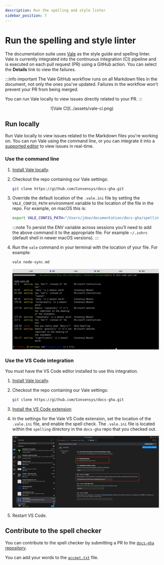 ```yaml
---
description: Run the spelling and style linter
sidebar_position: 7
---
```


# Run the spelling and style linter

The documentation suite uses [Vale](https://vale.sh/) as the style guide and spelling linter.
Vale is currently integrated into the continuous integration (CI) pipeline and is executed on each
pull request (PR) using a GitHub action. You can select the **Details** link to view the failures.

:::info important
The Vale GitHub workflow runs on all Markdown files in the document, not only the ones you've updated.
Failures in the workflow won't prevent your PR from being merged.

You can run Vale locally to view issues directly related to your PR.
:::

<p align = "center">
![Vale CI](../assets/vale-ci.png)
</p>

## Run locally

Run Vale locally to view issues related to the Markdown files you're working on. You can run Vale using the
command line, or you can integrate it into a [supported editor](https://vale.sh/docs/integrations/guide/) to
view issues in real-time.

### Use the command line

1. [Install Vale locally](https://vale.sh/docs/vale-cli/installation/#package-managers).

1. Checkout the repo containing our Vale settings:

   ```bash
   git clone https://github.com/Consensys/docs-gha.git
   ```

1. Override the default location of the `.vale.ini` file by setting the `VALE_CONFIG_PATH` environment
    variable to the location of the file in the repo. For example, on macOS this is:

    ```bash
    export VALE_CONFIG_PATH="/Users/jdoe/documentation/docs-gha/spelling/.vale.ini"
    ```
    :::note
    To persist the ENV variable across sessions you’ll need to add the above command it to the appropriate
    file. For example `~/.zshrc` (default shell in newer macOS versions).
    :::

 4. Run the `vale` command in your terminal with the location of your file. For example:

    ```bash
    vale node-sync.md
    ```

    ![Run Vale](../assets/use-vale.png)

### Use the VS Code integration

You must have the VS Code editor installed to use this integration.

1. [Install Vale locally](https://vale.sh/docs/vale-cli/installation/#package-managers).

1. Checkout the repo containing our Vale settings:

   ```bash
   git clone https://github.com/Consensys/docs-gha.git
   ```

1. [Install the VS Code extension](https://marketplace.visualstudio.com/items?itemName=ChrisChinchilla.vale-vscode)

1. In the settings for the Vale VS Code extension, set the location of the `.vale.ini` file, and
    enable the spell check. The `.vale.ini` file is located within the `spelling` directory in the
    `docs-gha` repo that you checked out.

    ![VS Code extension settings](../assets/vs-code-ext.png)

1. Restart VS Code.

## Contribute to the spell checker

You can contribute to the spell checker by submitting a PR to the [`docs-gha` repository](https://github.com/Consensys/docs-gha).

You can add your words to the [`accept.txt`](https://github.com/Consensys/docs-gha/blob/main/spelling/styles/config/vocabularies/Consensys-common/accept.txt) file.